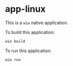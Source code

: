 # app-linux

This is a `wio` native application.

To build this application:
```bash
wio build
```

To run this application:
```bash
wio run
```
